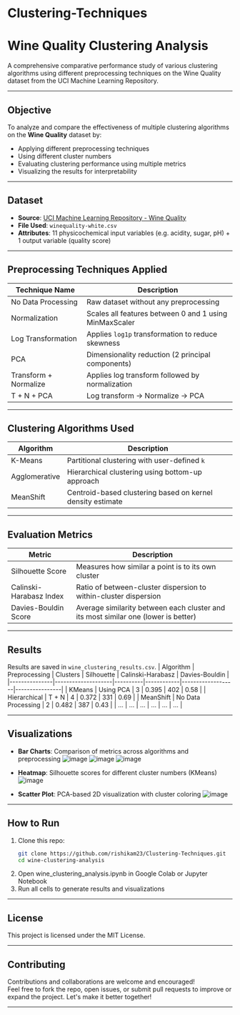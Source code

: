 # Clustering-Techniques
# Wine Quality Clustering Analysis

A comprehensive comparative performance study of various clustering algorithms using different preprocessing techniques on the Wine Quality dataset from the UCI Machine Learning Repository.

---

## Objective
To analyze and compare the effectiveness of multiple clustering algorithms on the **Wine Quality** dataset by:
- Applying different preprocessing techniques
- Using different cluster numbers
- Evaluating clustering performance using multiple metrics
- Visualizing the results for interpretability
---

## Dataset
- **Source**: [UCI Machine Learning Repository - Wine Quality]([https://archive.ics.uci.edu/ml/datasets/Wine+Quality](https://archive.ics.uci.edu/dataset/186/wine+quality))
- **File Used**: `winequality-white.csv`
- **Attributes**: 11 physicochemical input variables (e.g. acidity, sugar, pH) + 1 output variable (quality score)
---

## Preprocessing Techniques Applied
| Technique Name         | Description                                                |
|------------------------|------------------------------------------------------------|
| No Data Processing     | Raw dataset without any preprocessing                      |
| Normalization          | Scales all features between 0 and 1 using MinMaxScaler     |
| Log Transformation     | Applies `log1p` transformation to reduce skewness          |
| PCA                    | Dimensionality reduction (2 principal components)          |
| Transform + Normalize  | Applies log transform followed by normalization            |
| T + N + PCA            | Log transform → Normalize → PCA                            |

---

## Clustering Algorithms Used
| Algorithm             | Description                                                |
|-----------------------|------------------------------------------------------------|
| K-Means               | Partitional clustering with user-defined `k`               |
| Agglomerative         | Hierarchical clustering using bottom-up approach           |
| MeanShift             | Centroid-based clustering based on kernel density estimate |

---

## Evaluation Metrics
| Metric                 | Description                                                   |
|------------------------|---------------------------------------------------------------|
| Silhouette Score       | Measures how similar a point is to its own cluster            |
| Calinski-Harabasz Index| Ratio of between-cluster dispersion to within-cluster dispersion |
| Davies-Bouldin Score   | Average similarity between each cluster and its most similar one (lower is better) |

---

## Results
Results are saved in `wine_clustering_results.csv`.
| Algorithm     | Preprocessing      | Clusters | Silhouette | Calinski-Harabasz | Davies-Bouldin |
|---------------|--------------------|----------|------------|-------------------|----------------|
| KMeans        | Using PCA          | 3        | 0.395      | 402               | 0.58           |
| Hierarchical  | T + N              | 4        | 0.372      | 331               | 0.69           |
| MeanShift     | No Data Processing | 2        | 0.482      | 387               | 0.43           |
| ...           | ...                | ...      | ...        | ...               | ...            |

---

## Visualizations
- **Bar Charts**: Comparison of metrics across algorithms and preprocessing
  ![image](https://github.com/user-attachments/assets/1ba5cfd8-48a0-4ea8-bc97-98396b7d7052)
  ![image](https://github.com/user-attachments/assets/a352d7d9-e335-4eef-a8cb-5ba9b49edae4)
  ![image](https://github.com/user-attachments/assets/ab818731-4664-4909-8ad8-c71d92d545a7)

- **Heatmap**: Silhouette scores for different cluster numbers (KMeans)
  ![image](https://github.com/user-attachments/assets/cf732a3c-1886-4aa2-9907-7553cb1da5d5)
  
- **Scatter Plot**: PCA-based 2D visualization with cluster coloring
  ![image](https://github.com/user-attachments/assets/f43bc134-59d0-448b-8334-cea67a7515e4)

---

## How to Run
1. Clone this repo:
   ```bash
   git clone https://github.com/rishikam23/Clustering-Techniques.git
   cd wine-clustering-analysis
   ```
2. Open wine_clustering_analysis.ipynb in Google Colab or Jupyter Notebook
3. Run all cells to generate results and visualizations
---

## License
This project is licensed under the MIT License.

---

## Contributing
Contributions and collaborations are welcome and encouraged!  
Feel free to fork the repo, open issues, or submit pull requests to improve or expand the project. Let's make it better together!

---

